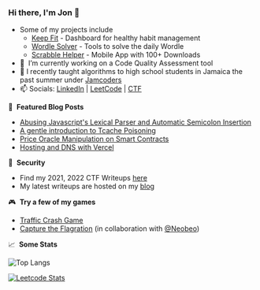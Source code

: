 

### Hi there, I'm Jon 👋

- Some of my projects include
    - [Keep Fit](https://keep-fit-7a9b7.web.app/login) - Dashboard for healthy habit management
    - [Wordle Solver](https://wordle-solver-self.vercel.app/) - Tools to solve the daily Wordle
    - [Scrabble Helper](https://play.google.com/store/apps/details?id=com.coffeecoder.scrabblehelper&pli=1) - Mobile App with 100+ Downloads
- 🔭 &nbsp;I’m currently working on a Code Quality Assessment tool
- 💼 I recently taught algorithms to high school students in Jamaica the past summer under [Jamcoders](https://jamcoders.org.jm/)
- 📫 Socials: [LinkedIn](https://www.linkedin.com/in/jontay999/) | [LeetCode](https://leetcode.com/jontay999/) | [CTF](https://ctftime.org/team/151372)

📕 &nbsp;**Featured Blog Posts**
<!-- BLOG-POST-LIST:START -->
- [Abusing Javascript's Lexical Parser and Automatic Semicolon Insertion](https://jontay999.com/posts/dicectf-2023-gift)
- [A gentle introduction to Tcache Poisoning](https://jontay999.com/posts/bsidestlv-2022-n0tes)
- [Price Oracle Manipulation on Smart Contracts](https://jontay999.com/posts/cyberleague-2022-space-contract)
- [Hosting and DNS with Vercel](https://jontay999.com/posts/hosting-and-dns-with-vercel)
<!-- BLOG-POST-LIST:END -->

👀 &nbsp;**Security**
- Find my 2021, 2022 CTF Writeups [here](https://github.com/jontay999/CTF-writeups)
- My latest writeups are hosted on my [blog](https://jontay999.com/blog)

🎮 &nbsp;**Try a few of my games**
- [Traffic Crash Game](https://traffic-crash-game.vercel.app/)
- [Capture the Flagration](https://2022.reddothunt.sg/static/puzzle_resources/capture-the-flagration/wetwork-traffic.html) (in collaboration with [@Neobeo](https://github.com/Neobeo))


📈 &nbsp;**Some Stats**
<!-- ![Jon's GitHub stats](https://github-readme-stats.vercel.app/api?username=jontay999&show_icons=true&theme=radical) -->

![Top Langs](https://github-readme-stats-co7lxvyzz-jontay999.vercel.app/api/top-langs/?theme=transparent&username=jontay999&size_weight=0.5&count_weight=0.5&hide=jupyter%20notebook&layout=compact&langs_count=10&card_width=500px)

[![Leetcode Stats](https://leetcard.jacoblin.cool/jontay999?ext=heatmap)](https://leetcode.com/jontay999)
<img alt='analytics' src='https://profile-counter.glitch.me/jontay999/count.svg' width='0px'>
<img alt='analytics' src='https://profile-counter.glitch.me/jontay999/count.svg' width='0px'>
<img alt='analytics' src='https://profile-counter.glitch.me/jontay999/count.svg' width='0px'>
